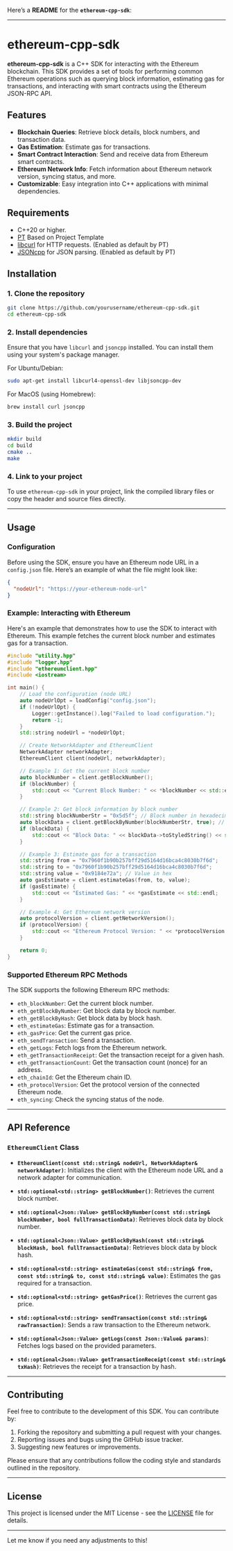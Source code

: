 Here’s a **README** for the **`ethereum-cpp-sdk`**:

---

# ethereum-cpp-sdk

**ethereum-cpp-sdk** is a C++ SDK for interacting with the Ethereum blockchain. This SDK provides a set of tools for performing common Ethereum operations such as querying block information, estimating gas for transactions, and interacting with smart contracts using the Ethereum JSON-RPC API.

## Features

- **Blockchain Queries**: Retrieve block details, block numbers, and transaction data.
- **Gas Estimation**: Estimate gas for transactions.
- **Smart Contract Interaction**: Send and receive data from Ethereum smart contracts.
- **Ethereum Network Info**: Fetch information about Ethereum network version, syncing status, and more.
- **Customizable**: Easy integration into C++ applications with minimal dependencies.

## Requirements

- C++20 or higher.
- [PT](https://github.com/genyleap/Project-Template) Based on Project Template
- [libcurl](https://curl.se/libcurl/) for HTTP requests. (Enabled as default by PT)
- [JSONcpp](https://github.com/open-source-parsers/jsoncpp) for JSON parsing. (Enabled as default by PT)

## Installation

### 1. Clone the repository

```bash
git clone https://github.com/yourusername/ethereum-cpp-sdk.git
cd ethereum-cpp-sdk
```

### 2. Install dependencies

Ensure that you have `libcurl` and `jsoncpp` installed. You can install them using your system's package manager.

For Ubuntu/Debian:

```bash
sudo apt-get install libcurl4-openssl-dev libjsoncpp-dev
```

For MacOS (using Homebrew):

```bash
brew install curl jsoncpp
```

### 3. Build the project

```bash
mkdir build
cd build
cmake ..
make
```

### 4. Link to your project

To use `ethereum-cpp-sdk` in your project, link the compiled library files or copy the header and source files directly.

---

## Usage

### Configuration

Before using the SDK, ensure you have an Ethereum node URL in a `config.json` file. Here’s an example of what the file might look like:

```json
{
  "nodeUrl": "https://your-ethereum-node-url"
}
```

### Example: Interacting with Ethereum

Here's an example that demonstrates how to use the SDK to interact with Ethereum. This example fetches the current block number and estimates gas for a transaction.

```cpp
#include "utility.hpp"
#include "logger.hpp"
#include "ethereumclient.hpp"
#include <iostream>

int main() {
    // Load the configuration (node URL)
    auto nodeUrlOpt = loadConfig("config.json");
    if (!nodeUrlOpt) {
        Logger::getInstance().log("Failed to load configuration.");
        return -1;
    }
    std::string nodeUrl = *nodeUrlOpt;

    // Create NetworkAdapter and EthereumClient
    NetworkAdapter networkAdapter;
    EthereumClient client(nodeUrl, networkAdapter);

    // Example 1: Get the current block number
    auto blockNumber = client.getBlockNumber();
    if (blockNumber) {
        std::cout << "Current Block Number: " << *blockNumber << std::endl;
    }

    // Example 2: Get block information by block number
    std::string blockNumberStr = "0x5d5f"; // Block number in hexadecimal
    auto blockData = client.getBlockByNumber(blockNumberStr, true); // Fetch full transaction data
    if (blockData) {
        std::cout << "Block Data: " << blockData->toStyledString() << std::endl;
    }

    // Example 3: Estimate gas for a transaction
    std::string from = "0x7960f1b90b257bff29d5164d16bca4c8030b7f6d";
    std::string to = "0x7960f1b90b257bff29d5164d16bca4c8030b7f6d";
    std::string value = "0x9184e72a"; // Value in hex
    auto gasEstimate = client.estimateGas(from, to, value);
    if (gasEstimate) {
        std::cout << "Estimated Gas: " << *gasEstimate << std::endl;
    }

    // Example 4: Get Ethereum network version
    auto protocolVersion = client.getNetworkVersion();
    if (protocolVersion) {
        std::cout << "Ethereum Protocol Version: " << *protocolVersion << std::endl;
    }

    return 0;
}
```

### Supported Ethereum RPC Methods

The SDK supports the following Ethereum RPC methods:

- `eth_blockNumber`: Get the current block number.
- `eth_getBlockByNumber`: Get block data by block number.
- `eth_getBlockByHash`: Get block data by block hash.
- `eth_estimateGas`: Estimate gas for a transaction.
- `eth_gasPrice`: Get the current gas price.
- `eth_sendTransaction`: Send a transaction.
- `eth_getLogs`: Fetch logs from the Ethereum network.
- `eth_getTransactionReceipt`: Get the transaction receipt for a given hash.
- `eth_getTransactionCount`: Get the transaction count (nonce) for an address.
- `eth_chainId`: Get the Ethereum chain ID.
- `eth_protocolVersion`: Get the protocol version of the connected Ethereum node.
- `eth_syncing`: Check the syncing status of the node.

---

## API Reference

### `EthereumClient` Class

- **`EthereumClient(const std::string& nodeUrl, NetworkAdapter& networkAdapter)`**: Initializes the client with the Ethereum node URL and a network adapter for communication.
  
- **`std::optional<std::string> getBlockNumber()`**: Retrieves the current block number.

- **`std::optional<Json::Value> getBlockByNumber(const std::string& blockNumber, bool fullTransactionData)`**: Retrieves block data by block number.

- **`std::optional<Json::Value> getBlockByHash(const std::string& blockHash, bool fullTransactionData)`**: Retrieves block data by block hash.

- **`std::optional<std::string> estimateGas(const std::string& from, const std::string& to, const std::string& value)`**: Estimates the gas required for a transaction.

- **`std::optional<std::string> getGasPrice()`**: Retrieves the current gas price.

- **`std::optional<std::string> sendTransaction(const std::string& rawTransaction)`**: Sends a raw transaction to the Ethereum network.

- **`std::optional<Json::Value> getLogs(const Json::Value& params)`**: Fetches logs based on the provided parameters.

- **`std::optional<Json::Value> getTransactionReceipt(const std::string& txHash)`**: Retrieves the receipt for a transaction by hash.

---

## Contributing

Feel free to contribute to the development of this SDK. You can contribute by:

1. Forking the repository and submitting a pull request with your changes.
2. Reporting issues and bugs using the GitHub issue tracker.
3. Suggesting new features or improvements.

Please ensure that any contributions follow the coding style and standards outlined in the repository.

---

## License

This project is licensed under the MIT License - see the [LICENSE](LICENSE) file for details.

---

Let me know if you need any adjustments to this!
